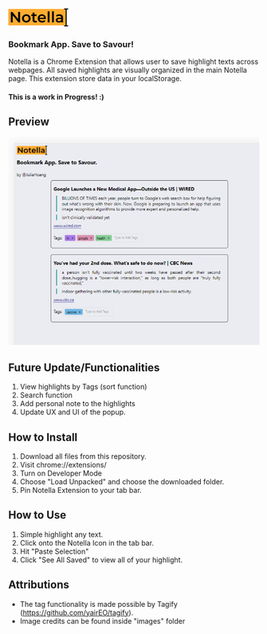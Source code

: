 ![Notella](https://github.com/julhoang/Notella/blob/main/favicon_io/main_logo.png)
### Bookmark App. Save to Savour!

Notella is a Chrome Extension that allows user to save highlight texts across webpages. 
All saved highlights are visually organized in the main Notella page.
This extension store data in your localStorage.

#### This is a work in Progress! :)

## Preview
![Notella Main Page](https://github.com/julhoang/Notella/blob/main/images/notella_mainpage_1.PNG?raw=true)


## Future Update/Functionalities
1. View highlights by Tags (sort function)
2. Search function
3. Add personal note to the highlights
4. Update UX and UI of the popup.

## How to Install
1. Download all files from this repository.
2. Visit chrome://extensions/ 
3. Turn on Developer Mode
4. Choose "Load Unpacked" and choose the downloaded folder.
5. Pin Notella Extension to your tab bar.

## How to Use
1. Simple highlight any text.
2. Click onto the Notella Icon in the tab bar.
3. Hit "Paste Selection"
4. Click "See All Saved" to view all of your highlight.

## Attributions
- The tag functionality is made possible by Tagify (https://github.com/yairEO/tagify). 
- Image credits can be found inside "images" folder
